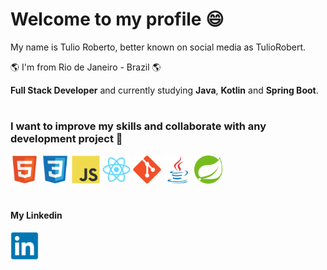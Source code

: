 # Welcome to my profile 😄
My name is Tulio Roberto, better known on social media as TulioRobert.

🌎 I'm from Rio de Janeiro - Brazil 🌎
 
**Full Stack Developer** and currently studying **Java**, **Kotlin** and **Spring Boot**.

#

### I want to improve my skills and collaborate with any development project 🥰
<div style="display: block;">
<img src="https://github.com/devicons/devicon/blob/master/icons/html5/html5-original.svg" alt="html5" width="45">
<img src="https://github.com/devicons/devicon/blob/master/icons/css3/css3-original.svg" alt="css3" width="45">
<img src="https://github.com/devicons/devicon/blob/master/icons/javascript/javascript-original.svg" alt="javascript" width="45">
<img src="https://github.com/devicons/devicon/blob/master/icons/react/react-original.svg" alt="react" width="45">
<img src="https://github.com/devicons/devicon/blob/master/icons/git/git-original.svg" alt="git" width="45">
<img src="https://github.com/devicons/devicon/blob/master/icons/java/java-original.svg" alt="java" width="45">
<img src="https://github.com/devicons/devicon/blob/master/icons/spring/spring-original.svg" alt="spring" width="45">
</div>

#

#### My Linkedin

<a href="https://www.linkedin.com/in/tuliorobert" target="_blank"><img src="https://github.com/devicons/devicon/blob/master/icons/linkedin/linkedin-original.svg" alt="linkedin" width="45"></a>
